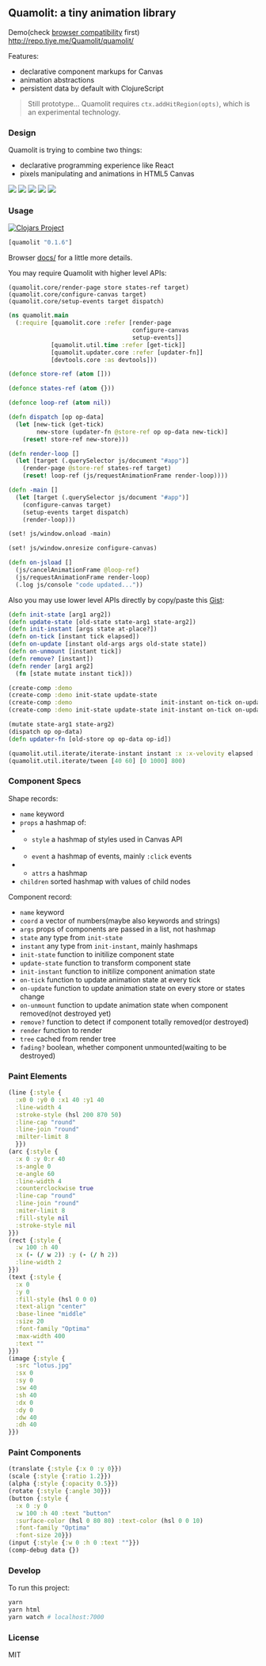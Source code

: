 
Quamolit: a tiny animation library
----

Demo(check [browser compatibility][Browser_compatibility] first) http://repo.tiye.me/Quamolit/quamolit/

[Browser_compatibility]: https://developer.mozilla.org/en-US/docs/Web/API/CanvasRenderingContext2D/addHitRegion#Browser_compatibility

Features:

* declarative component markups for Canvas
* animation abstractions
* persistent data by default with ClojureScript

> Still prototype... Quamolit requires `ctx.addHitRegion(opts)`, which is an experimental technology.

### Design

Quamolit is trying to combine two things:

* declarative programming experience like React
* pixels manipulating and animations in HTML5 Canvas

![](https://pbs.twimg.com/media/Cgnn_hRU8AIzZfL.jpg)
![](https://pbs.twimg.com/media/Cg8Cxm4UkAAzDCl.png)
![](https://pbs.twimg.com/media/CgnoDXAUoAACK4p.jpg)
![](https://pbs.twimg.com/media/CgnoIH_UcAIlDIg.jpg)
![](https://pbs.twimg.com/media/Cg8IotoU0AA2rGq.jpg)

### Usage

[![Clojars Project](https://img.shields.io/clojars/v/quamolit.svg)](https://clojars.org/quamolit)

```clojure
[quamolit "0.1.6"]
```

Browser [docs/](docs/) for a little more details.

You may require Quamolit with higher level APIs:

```cojure
(quamolit.core/render-page store states-ref target)
(quamolit.core/configure-canvas target)
(quamolit.core/setup-events target dispatch)
```

```clojure
(ns quamolit.main
  (:require [quamolit.core :refer [render-page
                                   configure-canvas
                                   setup-events]]
            [quamolit.util.time :refer [get-tick]]
            [quamolit.updater.core :refer [updater-fn]]
            [devtools.core :as devtools]))

(defonce store-ref (atom []))

(defonce states-ref (atom {}))

(defonce loop-ref (atom nil))

(defn dispatch [op op-data]
  (let [new-tick (get-tick)
        new-store (updater-fn @store-ref op op-data new-tick)]
    (reset! store-ref new-store)))

(defn render-loop []
  (let [target (.querySelector js/document "#app")]
    (render-page @store-ref states-ref target)
    (reset! loop-ref (js/requestAnimationFrame render-loop))))

(defn -main []
  (let [target (.querySelector js/document "#app")]
    (configure-canvas target)
    (setup-events target dispatch)
    (render-loop)))

(set! js/window.onload -main)

(set! js/window.onresize configure-canvas)

(defn on-jsload []
  (js/cancelAnimationFrame @loop-ref)
  (js/requestAnimationFrame render-loop)
  (.log js/console "code updated..."))
```

Also you may use lower level APIs directly by copy/paste this [Gist][Gist]:

[Gist]: https://gist.github.com/jiyinyiyong/62a3e7a1350023e41af7672f111ab369

```clj
(defn init-state [arg1 arg2])
(defn update-state [old-state state-arg1 state-arg2])
(defn init-instant [args state at-place?])
(defn on-tick [instant tick elapsed])
(defn on-update [instant old-args args old-state state])
(defn on-unmount [instant tick])
(defn remove? [instant])
(defn render [arg1 arg2]
  (fn [state mutate instant tick]))

(create-comp :demo                                                                         render)
(create-comp :demo init-state update-state                                                 render)
(create-comp :demo                         init-instant on-tick on-update on-mount remove? render)
(create-comp :demo init-state update-state init-instant on-tick on-update on-mount remove? render)

(mutate state-arg1 state-arg2)
(dispatch op op-data)
(defn updater-fn [old-store op op-data op-id])

(quamolit.util.iterate/iterate-instant instant :x :x-velovity elapsed [lower-bound upper-bound])
(quamolit.util.iterate/tween [40 60] [0 1000] 800)
```

### Component Specs

Shape records:

* `name` keyword
* `props` a hashmap of:
* * `style` a hashmap of styles used in Canvas API
* * `event` a hashmap of events, mainly `:click` events
* * `attrs` a hashmap
* `children` sorted hashmap with values of child nodes

Component record:

* `name` keyword
* `coord` a vector of numbers(maybe also keywords and strings)
* `args` props of components are passed in a list, not hashmap
* `state` any type from `init-state`
* `instant` any type from `init-instant`, mainly hashmaps
* `init-state` function to initilize component state
* `update-state` function to transform component state
* `init-instant` function to initilize component animation state
* `on-tick` function to update animation state at every tick
* `on-update` function to update animation state on every store or states change
* `on-unmount` function to update animation state when component removed(not destroyed yet)
* `remove?` function to detect if component totally removed(or destroyed)
* `render` function to render
* `tree` cached from render tree
* `fading?` boolean, whether component unmounted(waiting to be destroyed)

### Paint Elements

```clj
(line {:style {
  :x0 0 :y0 0 :x1 40 :y1 40
  :line-width 4
  :stroke-style (hsl 200 870 50)
  :line-cap "round"
  :line-join "round"
  :milter-limit 8
  }})
(arc {:style {
  :x 0 :y 0:r 40
  :s-angle 0
  :e-angle 60
  :line-width 4
  :counterclockwise true
  :line-cap "round"
  :line-join "round"
  :miter-limit 8
  :fill-style nil
  :stroke-style nil
}})
(rect {:style {
  :w 100 :h 40
  :x (- (/ w 2)) :y (- (/ h 2))
  :line-width 2
}})
(text {:style {
  :x 0
  :y 0
  :fill-style (hsl 0 0 0)
  :text-align "center"
  :base-linee "middle"
  :size 20
  :font-family "Optima"
  :max-width 400
  :text ""
}})
(image {:style {
  :src "lotus.jpg"
  :sx 0
  :sy 0
  :sw 40
  :sh 40
  :dx 0
  :dy 0
  :dw 40
  :dh 40
}})
```

### Paint Components

```clj
(translate {:style {:x 0 :y 0}})
(scale {:style {:ratio 1.2}})
(alpha {:style {:opacity 0.5}})
(rotate {:style {:angle 30}})
(button {:style {
  :x 0 :y 0
  :w 100 :h 40 :text "button"
  :surface-color (hsl 0 80 80) :text-color (hsl 0 0 10)
  :font-family "Optima"
  :font-size 20}})
(input {:style {:w 0 :h 0 :text ""}})
(comp-debug data {})
```

### Develop

To run this project:


```bash
yarn
yarn html
yarn watch # localhost:7000
```

### License

MIT
